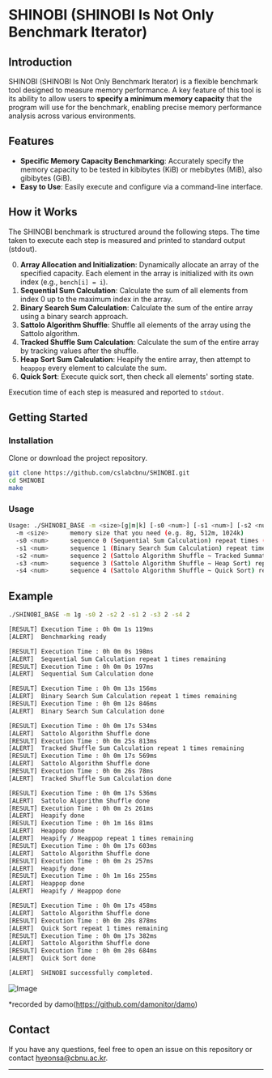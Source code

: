 # SHINOBI (SHINOBI Is Not Only Benchmark Iterator)

## Introduction

SHINOBI (SHINOBI Is Not Only Benchmark Iterator) is a flexible benchmark tool designed to measure memory performance. A key feature of this tool is its ability to allow users to **specify a minimum memory capacity** that the program will use for the benchmark, enabling precise memory performance analysis across various environments.

## Features

*   **Specific Memory Capacity Benchmarking**: Accurately specify the memory capacity to be tested in kibibytes (KiB) or mebibytes (MiB), also gibibytes (GiB).
*   **Easy to Use**: Easily execute and configure via a command-line interface.

## How it Works

The SHINOBI benchmark is structured around the following steps. The time taken to execute each step is measured and printed to standard output (stdout).

0.  **Array Allocation and Initialization**: Dynamically allocate an array of the specified capacity. Each element in the array is initialized with its own index (e.g., `bench[i] = i`).
1.  **Sequential Sum Calculation**: Calculate the sum of all elements from index 0 up to the maximum index in the array.
2.  **Binary Search Sum Calculation**: Calculate the sum of the entire array using a binary search approach. 
3.  **Sattolo Algorithm Shuffle**: Shuffle all elements of the array using the Sattolo algorithm.
4.  **Tracked Shuffle Sum Calculation**: Calculate the sum of the entire array by tracking values after the shuffle.
5.  **Heap Sort Sum Calculation**: Heapify the entire array, then attempt to `heappop` every element to calculate the sum.
6.  **Quick Sort**: Execute quick sort, then check all elements' sorting state.

Execution time of each step is measured and reported to `stdout`.

## Getting Started

### Installation

Clone or download the project repository.

```bash
git clone https://github.com/cslabcbnu/SHINOBI.git
cd SHINOBI
make
```

### Usage
```bash
Usage: ./SHINOBI_BASE -m <size>[g|m|k] [-s0 <num>] [-s1 <num>] [-s2 <num>] [-s3 <num>] [-s4 <num>]
  -m <size>      memory size that you need (e.g. 8g, 512m, 1024k)
  -s0 <num>      sequence 0 (Sequential Sum Calculation) repeat times (default: 1)
  -s1 <num>      sequence 1 (Binary Search Sum Calculation) repeat times (default: 1)
  -s2 <num>      sequence 2 (Sattolo Algorithm Shuffle ~ Tracked Summation) repeat times (default: 1)
  -s3 <num>      sequence 3 (Sattolo Algorithm Shuffle ~ Heap Sort) repeat times (default: 1)
  -s4 <num>      sequence 4 (Sattolo Algorithm Shuffle ~ Quick Sort) repeat times (default: 1)
```

## Example
```bash
./SHINOBI_BASE -m 1g -s0 2 -s2 2 -s1 2 -s3 2 -s4 2

[RESULT] Execution Time : 0h 0m 1s 119ms
[ALERT]  Benchmarking ready

[RESULT] Execution Time : 0h 0m 0s 198ms
[ALERT]  Sequential Sum Calculation repeat 1 times remaining
[RESULT] Execution Time : 0h 0m 0s 197ms
[ALERT]  Sequential Sum Calculation done

[RESULT] Execution Time : 0h 0m 13s 156ms
[ALERT]  Binary Search Sum Calculation repeat 1 times remaining
[RESULT] Execution Time : 0h 0m 12s 846ms
[ALERT]  Binary Search Sum Calculation done

[RESULT] Execution Time : 0h 0m 17s 534ms
[ALERT]  Sattolo Algorithm Shuffle done
[RESULT] Execution Time : 0h 0m 25s 813ms
[ALERT]  Tracked Shuffle Sum Calculation repeat 1 times remaining
[RESULT] Execution Time : 0h 0m 17s 569ms
[ALERT]  Sattolo Algorithm Shuffle done
[RESULT] Execution Time : 0h 0m 26s 78ms
[ALERT]  Tracked Shuffle Sum Calculation done

[RESULT] Execution Time : 0h 0m 17s 536ms
[ALERT]  Sattolo Algorithm Shuffle done
[RESULT] Execution Time : 0h 0m 2s 261ms
[ALERT]  Heapify done
[RESULT] Execution Time : 0h 1m 16s 81ms
[ALERT]  Heappop done
[ALERT]  Heapify / Heappop repeat 1 times remaining
[RESULT] Execution Time : 0h 0m 17s 603ms
[ALERT]  Sattolo Algorithm Shuffle done
[RESULT] Execution Time : 0h 0m 2s 257ms
[ALERT]  Heapify done
[RESULT] Execution Time : 0h 1m 16s 255ms
[ALERT]  Heappop done
[ALERT]  Heapify / Heappop done

[RESULT] Execution Time : 0h 0m 17s 458ms
[ALERT]  Sattolo Algorithm Shuffle done
[RESULT] Execution Time : 0h 0m 20s 878ms
[ALERT]  Quick Sort repeat 1 times remaining
[RESULT] Execution Time : 0h 0m 17s 382ms
[ALERT]  Sattolo Algorithm Shuffle done
[RESULT] Execution Time : 0h 0m 20s 684ms
[ALERT]  Quick Sort done

[ALERT]  SHINOBI successfully completed.
```
![Image](https://github.com/user-attachments/assets/254bb105-ca4e-4943-b314-9d1418aae687)

*recorded by damo(https://github.com/damonitor/damo)

## Contact

If you have any questions, feel free to open an issue on this repository or contact hyeonsa@cbnu.ac.kr.

---
